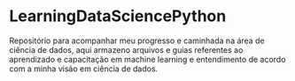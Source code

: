 # LearningDataSciencePython
Repositório  para acompanhar meu progresso e caminhada na área de ciência de dados, aqui armazeno arquivos e guias referentes ao aprendizado e capacitação em machine learning e entendimento de acordo com a minha visão em  ciência de dados.
